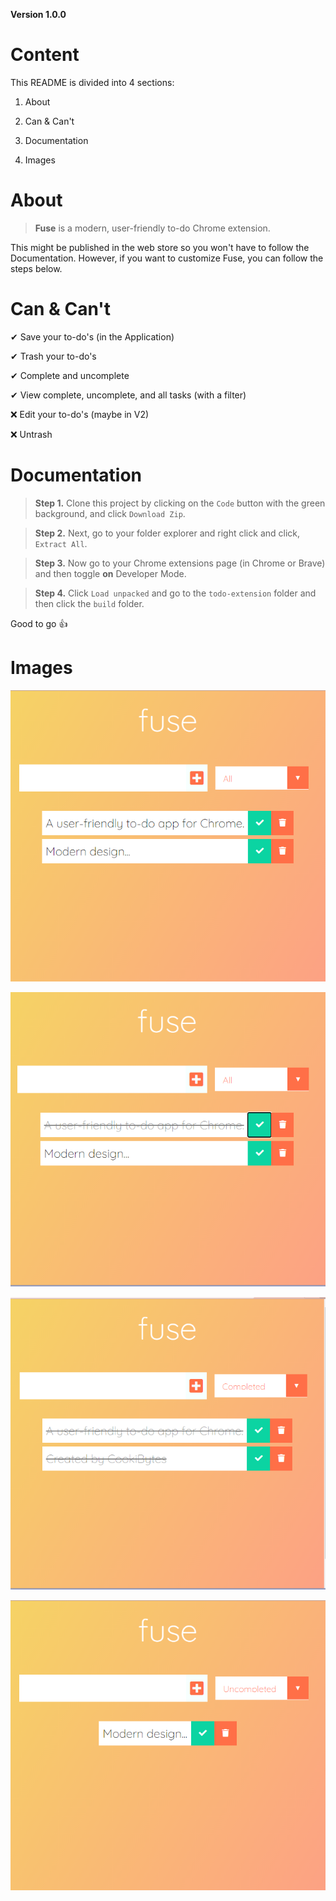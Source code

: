 **Version 1.0.0**

# Content
This README is divided into 4 sections:

1. About

2. Can & Can't

3. Documentation

4. Images

# About
> **Fuse** is a modern, user-friendly to-do Chrome extension.

This might be published in the web store so you won't have to follow the Documentation. However, if you want to customize Fuse, you can follow the steps below.

# Can & Can't

✔ Save your to-do's (in the Application)

✔ Trash your to-do's

✔ Complete and uncomplete

✔ View complete, uncomplete, and all tasks (with a filter)

❌ Edit your to-do's (maybe in V2)

❌ Untrash


# Documentation

> **Step 1.** Clone this project by clicking on the `Code` button with the green background, and click `Download Zip`.

> **Step 2.** Next, go to your folder explorer and right click and click, `Extract All`.

> **Step 3.** Now go to your Chrome extensions page (in Chrome or Brave) and then toggle **on** Developer Mode.

> **Step 4.** Click `Load unpacked` and go to the `todo-extension` folder and then click the `build` folder.

Good to go 👍


# Images

![All](images/img1.PNG)

![Complete](images/img2.PNG)

![Completed](images/img3.PNG)

![Uncompleted](images/img4.PNG)
